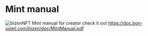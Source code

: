# Mint manual

![bizenNFT](https://fs.bon-soleil.com/img/BizenNFT.jpg)
Mint manual for creator
check it out
https://doc.bon-soleil.com/bizen/doc/MintManual.pdf
